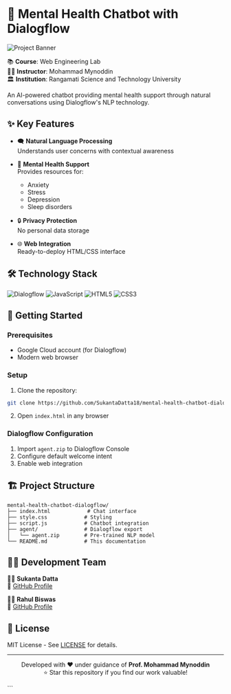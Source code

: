 
# 🧠 Mental Health Chatbot with Dialogflow

![Project Banner](https://via.placeholder.com/1200x400/5e35b1/ffffff?text=Mental+Health+Chatbot+Demo)

📚 **Course**: Web Engineering Lab  
👨‍🏫 **Instructor**: Mohammad Mynoddin  
🏛️ **Institution**: Rangamati Science and Technology University  

An AI-powered chatbot providing mental health support through natural conversations using Dialogflow's NLP technology.

## ✨ Key Features

- 🗨️ **Natural Language Processing**  
  Understands user concerns with contextual awareness

- 🧘 **Mental Health Support**  
  Provides resources for:
  - Anxiety
  - Stress
  - Depression
  - Sleep disorders

- 🔒 **Privacy Protection**  
  No personal data storage

- 🌐 **Web Integration**  
  Ready-to-deploy HTML/CSS interface

## 🛠️ Technology Stack

![Dialogflow](https://img.shields.io/badge/Dialogflow-FF9800?style=for-the-badge&logo=dialogflow&logoColor=white)
![JavaScript](https://img.shields.io/badge/JavaScript-F7DF1E?style=for-the-badge&logo=javascript&logoColor=black)
![HTML5](https://img.shields.io/badge/HTML5-E34F26?style=for-the-badge&logo=html5&logoColor=white)
![CSS3](https://img.shields.io/badge/CSS3-1572B6?style=for-the-badge&logo=css3&logoColor=white)

## 🚀 Getting Started

### Prerequisites
- Google Cloud account (for Dialogflow)
- Modern web browser

### Setup
1. Clone the repository:
```bash
git clone https://github.com/SukantaDatta18/mental-health-chatbot-dialogflow.git
```
2. Open `index.html` in any browser

### Dialogflow Configuration
1. Import `agent.zip` to Dialogflow Console
2. Configure default welcome intent
3. Enable web integration

## 🏗️ Project Structure

```
mental-health-chatbot-dialogflow/
├── index.html            # Chat interface
├── style.css            # Styling
├── script.js            # Chatbot integration
├── agent/               # Dialogflow export
│   └── agent.zip        # Pre-trained NLP model
└── README.md            # This documentation
```

## 👨‍💻 Development Team

👨‍💻 **Sukanta Datta**  
🔗 [GitHub Profile](https://github.com/SukantaDatta18)

👨‍💻 **Rahul Biswas**  
🔗 [GitHub Profile](https://github.com/Rahulbiswas9502)

## 📜 License

MIT License - See [LICENSE](LICENSE) for details.

---

<p align="center">
  Developed with ❤️ under guidance of <b>Prof. Mohammad Mynoddin</b><br>
  ⭐ Star this repository if you find our work valuable!
</p>
```

